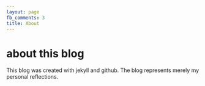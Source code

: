 ```yaml
---
layout: page
fb_comments: 3
title: About
---
```


# about this blog

This blog was created with jekyll and github. The blog represents merely my personal reflections. 


